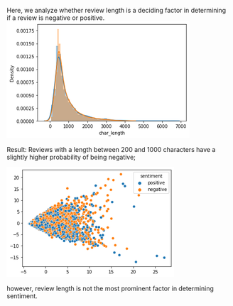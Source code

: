Here, we analyze whether review length is a deciding factor in determining if a review is negative or positive.
![Review Length vs Sentiment](review.png)

Result: Reviews with a length between 200 and 1000 characters have a slightly higher probability of being negative; 

![Review Length vs Sentiment](pca_analysis.png)

however, review length is not the most prominent factor in determining sentiment.
